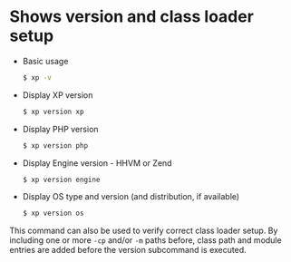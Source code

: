 # Shows version and class loader setup

* Basic usage
  ```sh
  $ xp -v
  ```
* Display XP version
  ```sh
  $ xp version xp
  ```
* Display PHP version
  ```sh
  $ xp version php
  ```
* Display Engine version - HHVM or Zend
  ```sh
  $ xp version engine
  ```
* Display OS type and version (and distribution, if available)
  ```sh
  $ xp version os
  ```

This command can also be used to verify correct class loader setup. By
including one or more `-cp` and/or `-m` paths before, class path and module
entries are added before the version subcommand is executed.